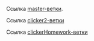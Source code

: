 Ссылка [master-ветки](https://rawcdn.githack.com/artur-freelance/clicker/master/build/index.html).

Ссылка [clicker2-ветки](https://rawcdn.githack.com/artur-freelance/clicker/clicker2/build/index.html)

Ссылка [clickerHomework-ветки](https://rawcdn.githack.com/artur-freelance/clicker/clickerHomework/build/index.html)
